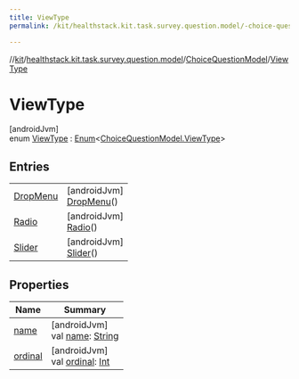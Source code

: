 ```yaml
---
title: ViewType
permalink: /kit/healthstack.kit.task.survey.question.model/-choice-question-model/-view-type/index.html

---
```

//[kit](../../../../index.html)/[healthstack.kit.task.survey.question.model](../../index.html)/[ChoiceQuestionModel](../index.html)/[ViewType](index.html)



# ViewType



[androidJvm]\
enum [ViewType](index.html) : [Enum](https://kotlinlang.org/api/latest/jvm/stdlib/kotlin/-enum/index.html)&lt;[ChoiceQuestionModel.ViewType](index.html)&gt;



## Entries


| | |
|---|---|
| [DropMenu](-drop-menu/index.html) | [androidJvm]<br>[DropMenu](-drop-menu/index.html)() |
| [Radio](-radio/index.html) | [androidJvm]<br>[Radio](-radio/index.html)() |
| [Slider](-slider/index.html) | [androidJvm]<br>[Slider](-slider/index.html)() |


## Properties


| Name | Summary |
|---|---|
| [name](../../../healthstack.kit.ui/-text-type/-n-u-m-b-e-r/index.html#-372974862%2FProperties%2F-106109196) | [androidJvm]<br>val [name](../../../healthstack.kit.ui/-text-type/-n-u-m-b-e-r/index.html#-372974862%2FProperties%2F-106109196): [String](https://kotlinlang.org/api/latest/jvm/stdlib/kotlin/-string/index.html) |
| [ordinal](../../../healthstack.kit.ui/-text-type/-n-u-m-b-e-r/index.html#-739389684%2FProperties%2F-106109196) | [androidJvm]<br>val [ordinal](../../../healthstack.kit.ui/-text-type/-n-u-m-b-e-r/index.html#-739389684%2FProperties%2F-106109196): [Int](https://kotlinlang.org/api/latest/jvm/stdlib/kotlin/-int/index.html) |

